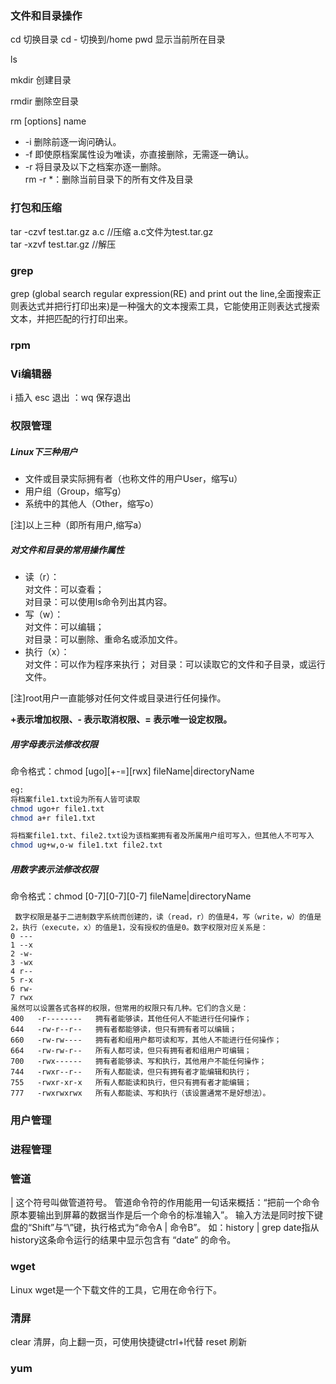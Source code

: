### 文件和目录操作
cd 切换目录
cd - 切换到/home
pwd 显示当前所在目录


ls

mkdir  创建目录

rmdir 删除空目录

rm [options] name  
-   -i 删除前逐一询问确认。
-   -f 即使原档案属性设为唯读，亦直接删除，无需逐一确认。
-   -r 将目录及以下之档案亦逐一删除。  
rm -r *：删除当前目录下的所有文件及目录



### 打包和压缩
tar -czvf test.tar.gz a.c   //压缩 a.c文件为test.tar.gz  
tar -xzvf test.tar.gz       //解压

### grep
grep (global search regular expression(RE) and print out the line,全面搜索正则表达式并把行打印出来)是一种强大的文本搜索工具，它能使用正则表达式搜索文本，并把匹配的行打印出来。
### rpm




### Vi编辑器
i 插入
esc 退出 ：wq 保存退出


### 权限管理
##### Linux下三种用户 
- 文件或目录实际拥有者（也称文件的用户User，缩写u）
- 用户组（Group，缩写g）
- 系统中的其他人（Other，缩写o）  

[注]以上三种（即所有用户,缩写a）  

##### 对文件和目录的常用操作属性
- 读（r）：  
对文件：可以查看；  
对目录：可以使用ls命令列出其内容。  
- 写（w）：  
对文件：可以编辑；  
对目录：可以删除、重命名或添加文件。  
- 执行（x）：  
对文件：可以作为程序来执行；
对目录：可以读取它的文件和子目录，或运行文件。  

[注]root用户一直能够对任何文件或目录进行任何操作。  

**+表示增加权限、- 表示取消权限、= 表示唯一设定权限。**  

##### 用字母表示法修改权限
命令格式：chmod [ugo][+-=][rwx] fileName|directoryName  
```bash
eg:  
将档案file1.txt设为所有人皆可读取
chmod ugo+r file1.txt
chmod a+r file1.txt

将档案file1.txt、file2.txt设为该档案拥有者及所属用户组可写入，但其他人不可写入
chmod ug+w,o-w file1.txt file2.txt
```
##### 用数字表示法修改权限
命令格式：chmod [0-7][0-7][0-7] fileName|directoryName  
```
 数字权限是基于二进制数字系统而创建的，读（read，r）的值是4，写（write，w）的值是2，执行（execute，x）的值是1，没有授权的值是0。数字权限对应关系是：
0 ---
1 --x
2 -w-
3 -wx
4 r--
5 r-x
6 rw-
7 rwx
虽然可以设置各式各样的权限，但常用的权限只有几种。它们的含义是：
400   -r--------   拥有者能够读，其他任何人不能进行任何操作；
644   -rw-r--r--   拥有者都能够读，但只有拥有者可以编辑；
660   -rw-rw----   拥有者和组用户都可读和写，其他人不能进行任何操作；
664   -rw-rw-r--   所有人都可读，但只有拥有者和组用户可编辑；
700   -rwx------   拥有者能够读、写和执行，其他用户不能任何操作；
744   -rwxr--r--   所有人都能读，但只有拥有者才能编辑和执行；
755   -rwxr-xr-x   所有人都能读和执行，但只有拥有者才能编辑；
777   -rwxrwxrwx   所有人都能读、写和执行（该设置通常不是好想法）。
```
### 用户管理

### 进程管理

### 管道
| 这个符号叫做管道符号。
管道命令符的作用能用一句话来概括：“把前一个命令原本要输出到屏幕的数据当作是后一个命令的标准输入”。
输入方法是同时按下键盘的“Shift”与“\”键，执行格式为“命令A | 命令B”。
如：history | grep date指从history这条命令运行的结果中显示包含有 “date” 的命令。


### wget
Linux wget是一个下载文件的工具，它用在命令行下。

### 清屏
clear 清屏，向上翻一页，可使用快捷键ctrl+l代替
reset 刷新

### yum
